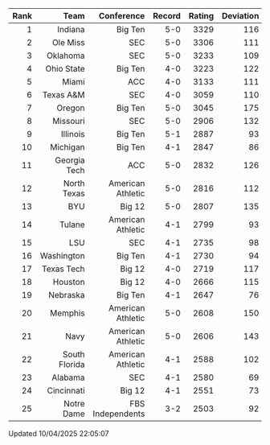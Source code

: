 | Rank  | Team                 | Conference           | Record   | Rating | Deviation |
| ---:  | ---:                 | ---:                 | ---:     | ---:   | ---:      |
| 1     | Indiana              | Big Ten              | 5-0      | 3329   | 116       |
| 2     | Ole Miss             | SEC                  | 5-0      | 3306   | 111       |
| 3     | Oklahoma             | SEC                  | 5-0      | 3233   | 109       |
| 4     | Ohio State           | Big Ten              | 4-0      | 3223   | 122       |
| 5     | Miami                | ACC                  | 4-0      | 3133   | 111       |
| 6     | Texas A&M            | SEC                  | 4-0      | 3059   | 110       |
| 7     | Oregon               | Big Ten              | 5-0      | 3045   | 175       |
| 8     | Missouri             | SEC                  | 5-0      | 2906   | 132       |
| 9     | Illinois             | Big Ten              | 5-1      | 2887   | 93        |
| 10    | Michigan             | Big Ten              | 4-1      | 2847   | 86        |
| 11    | Georgia Tech         | ACC                  | 5-0      | 2832   | 126       |
| 12    | North Texas          | American Athletic    | 5-0      | 2816   | 112       |
| 13    | BYU                  | Big 12               | 5-0      | 2807   | 135       |
| 14    | Tulane               | American Athletic    | 4-1      | 2799   | 93        |
| 15    | LSU                  | SEC                  | 4-1      | 2735   | 98        |
| 16    | Washington           | Big Ten              | 4-1      | 2730   | 94        |
| 17    | Texas Tech           | Big 12               | 4-0      | 2719   | 117       |
| 18    | Houston              | Big 12               | 4-0      | 2666   | 115       |
| 19    | Nebraska             | Big Ten              | 4-1      | 2647   | 76        |
| 20    | Memphis              | American Athletic    | 5-0      | 2608   | 150       |
| 21    | Navy                 | American Athletic    | 5-0      | 2606   | 143       |
| 22    | South Florida        | American Athletic    | 4-1      | 2588   | 102       |
| 23    | Alabama              | SEC                  | 4-1      | 2580   | 69        |
| 24    | Cincinnati           | Big 12               | 4-1      | 2551   | 73        |
| 25    | Notre Dame           | FBS Independents     | 3-2      | 2503   | 92        |

Updated 10/04/2025 22:05:07
